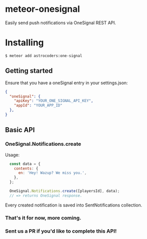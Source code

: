 meteor-onesignal
================
Easily send push notifications via OneSignal REST API.

# Installing

```
$ meteor add astrocoders:one-signal
```

## Getting started

Ensure that you have a oneSignal entry in your settings.json:

```json
{
  "oneSignal": {
    "apiKey": "YOUR_ONE_SIGNAL_API_KEY",    
    "appId": "YOUR_APP_ID"
  },  
}
```

## Basic API

### OneSignal.Notifications.create
Usage:

```js
  const data = {
    contents: {
      en: 'Hey! Wazup? We miss you.',  
    },
  };

  OneSignal.Notifications.create([playersId], data);
  // => returns OneSignal response.
```

Every created notification is saved into SentNotifications collection.

### That's it for now, more coming.
### Sent us a PR if you'd like to complete this API!
